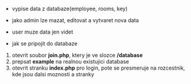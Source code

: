 - vypise data z databaze(employee, rooms, key)
- jako admin lze mazat, editovat a vytvaret nova data
- user muze data jen videt

- jak se pripojit do databaze
1. otevrit soubor **join.php**, ktery je ve slozce **/database**
2. prepsat **example** na realnou existujici database
3. otevrit stranku **index.php** pro login, pote se presmeruje na rozcestnik, kde jsou dalsi moznosti a stranky
